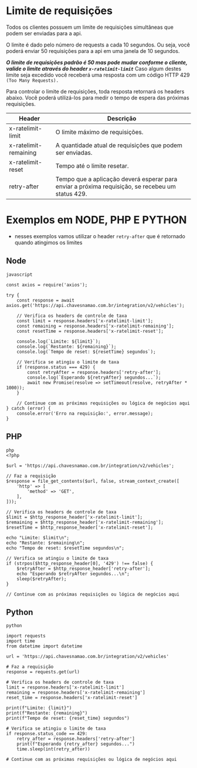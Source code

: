 # Limite de requisições
Todos os clientes possuem um limite de requisições simultâneas que podem ser enviadas para a api.

O limite é dado pelo número de requests a cada 10 segundos. Ou seja, você poderá enviar 50 requisições  para a api em uma janela de 10 segundos.

<b>*O limite de requisições padrão é 50 mas pode mudar conforme o cliente, valide o limite através do header `x-ratelimit-limit`*</b>
Caso algum destes limite seja excedido você receberá uma resposta com um código HTTP 429 `(Too Many Requests).`

Para controlar o limite de requisições, toda resposta retornará os headers abaixo. Você poderá utilizá-los para medir o tempo de espera das próximas requisições.

| Header | Descrição |
| --- | --- |
| x-ratelimit-limit | O limite máximo de requisições. |
| x-ratelimit-remaining | A quantidade atual de requisições que podem ser enviadas. |
| x-ratelimit-reset | Tempo até o limite resetar. |
| retry-after | Tempo que a aplicação deverá esperar para enviar a próxima requisição, se recebeu um status 429. |


# Exemplos em NODE, PHP E PYTHON
- nesses exemplos vamos utilizar o header `retry-after` que é retornado quando atingimos os limites

## Node
```
javascript

const axios = require('axios');

try {
    const response = await axios.get('https://api.chavesnamao.com.br/integration/v2/vehicles');
    
    // Verifica os headers de controle de taxa
    const limit = response.headers['x-ratelimit-limit'];
    const remaining = response.headers['x-ratelimit-remaining'];
    const resetTime = response.headers['x-ratelimit-reset'];
    
    console.log(`Limite: ${limit}`);
    console.log(`Restante: ${remaining}`);
    console.log(`Tempo de reset: ${resetTime} segundos`);

    // Verifica se atingiu o limite de taxa
    if (response.status === 429) {
        const retryAfter = response.headers['retry-after'];
        console.log(`Esperando ${retryAfter} segundos...`);
        await new Promise(resolve => setTimeout(resolve, retryAfter * 1000));
    }

    // Continue com as próximas requisições ou lógica de negócios aqui
} catch (error) {
    console.error('Erro na requisição:', error.message);
}

```

## PHP
```
php
<?php

$url = 'https://api.chavesnamao.com.br/integration/v2/vehicles';

// Faz a requisição
$response = file_get_contents($url, false, stream_context_create([
    'http' => [
        'method' => 'GET',
    ],
]));

// Verifica os headers de controle de taxa
$limit = $http_response_header['x-ratelimit-limit'];
$remaining = $http_response_header['x-ratelimit-remaining'];
$resetTime = $http_response_header['x-ratelimit-reset'];

echo "Limite: $limit\n";
echo "Restante: $remaining\n";
echo "Tempo de reset: $resetTime segundos\n";

// Verifica se atingiu o limite de taxa
if (strpos($http_response_header[0], '429') !== false) {
    $retryAfter = $http_response_header['retry-after'];
    echo "Esperando $retryAfter segundos...\n";
    sleep($retryAfter);
}

// Continue com as próximas requisições ou lógica de negócios aqui

```

## Python
```
python

import requests
import time
from datetime import datetime

url = 'https://api.chavesnamao.com.br/integration/v2/vehicles'

# Faz a requisição
response = requests.get(url)

# Verifica os headers de controle de taxa
limit = response.headers['x-ratelimit-limit']
remaining = response.headers['x-ratelimit-remaining']
reset_time = response.headers['x-ratelimit-reset']

print(f"Limite: {limit}")
print(f"Restante: {remaining}")
print(f"Tempo de reset: {reset_time} segundos")

# Verifica se atingiu o limite de taxa
if response.status_code == 429:
    retry_after = response.headers['retry-after']
    print(f"Esperando {retry_after} segundos...")
    time.sleep(int(retry_after))

# Continue com as próximas requisições ou lógica de negócios aqui

```